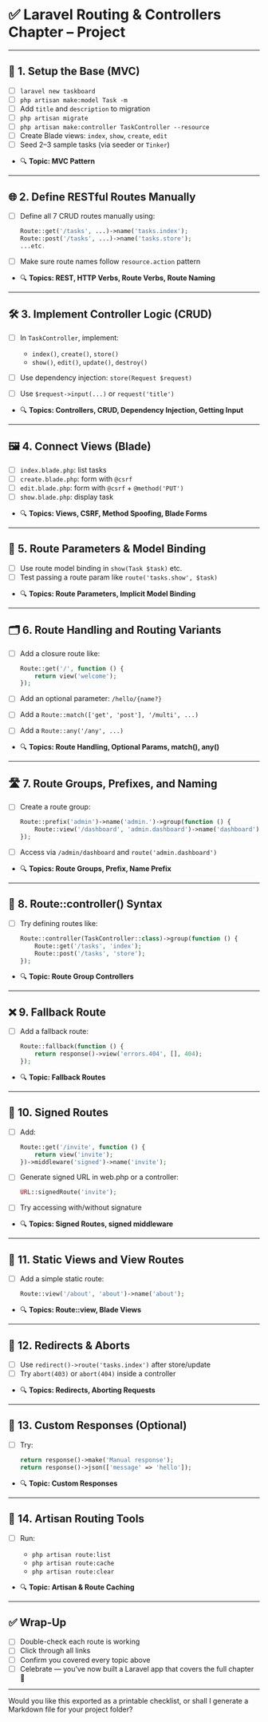 
# ✅ Laravel Routing & Controllers Chapter – Project

---

## 🧱 1. Setup the Base (MVC)

* [ ] `laravel new taskboard`
* [ ] `php artisan make:model Task -m`
* [ ] Add `title` and `description` to migration
* [ ] `php artisan migrate`
* [ ] `php artisan make:controller TaskController --resource`
* [ ] Create Blade views: `index`, `show`, `create`, `edit`
* [ ] Seed 2–3 sample tasks (via seeder or `Tinker`)
* 🔍 **Topic: MVC Pattern**

---

## 🌐 2. Define RESTful Routes Manually

* [ ] Define all 7 CRUD routes manually using:

  ```php
  Route::get('/tasks', ...)->name('tasks.index');
  Route::post('/tasks', ...)->name('tasks.store');
  ...etc.
  ```
* [ ] Make sure route names follow `resource.action` pattern
* 🔍 **Topics: REST, HTTP Verbs, Route Verbs, Route Naming**

---

## 🛠️ 3. Implement Controller Logic (CRUD)

* [ ] In `TaskController`, implement:

    * `index()`, `create()`, `store()`
    * `show()`, `edit()`, `update()`, `destroy()`
* [ ] Use dependency injection: `store(Request $request)`
* [ ] Use `$request->input(...)` or `request('title')`
* 🔍 **Topics: Controllers, CRUD, Dependency Injection, Getting Input**

---

## 🖼️ 4. Connect Views (Blade)

* [ ] `index.blade.php`: list tasks
* [ ] `create.blade.php`: form with `@csrf`
* [ ] `edit.blade.php`: form with `@csrf` + `@method('PUT')`
* [ ] `show.blade.php`: display task
* 🔍 **Topics: Views, CSRF, Method Spoofing, Blade Forms**

---

## 🧬 5. Route Parameters & Model Binding

* [ ] Use route model binding in `show(Task $task)` etc.
* [ ] Test passing a route param like `route('tasks.show', $task)`
* 🔍 **Topics: Route Parameters, Implicit Model Binding**

---

## 🗂️ 6. Route Handling and Routing Variants

* [ ] Add a closure route like:

  ```php
  Route::get('/', function () {
      return view('welcome');
  });
  ```
* [ ] Add an optional parameter: `/hello/{name?}`
* [ ] Add a `Route::match(['get', 'post'], '/multi', ...)`
* [ ] Add a `Route::any('/any', ...)`
* 🔍 **Topics: Route Handling, Optional Params, match(), any()**

---

## 🛣️ 7. Route Groups, Prefixes, and Naming

* [ ] Create a route group:

  ```php
  Route::prefix('admin')->name('admin.')->group(function () {
      Route::view('/dashboard', 'admin.dashboard')->name('dashboard');
  });
  ```
* [ ] Access via `/admin/dashboard` and `route('admin.dashboard')`
* 🔍 **Topics: Route Groups, Prefix, Name Prefix**

---

## 🧩 8. Route::controller() Syntax

* [ ] Try defining routes like:

  ```php
  Route::controller(TaskController::class)->group(function () {
      Route::get('/tasks', 'index');
      Route::post('/tasks', 'store');
  });
  ```
* 🔍 **Topic: Route Group Controllers**

---

## ❌ 9. Fallback Route

* [ ] Add a fallback route:

  ```php
  Route::fallback(function () {
      return response()->view('errors.404', [], 404);
  });
  ```
* 🔍 **Topic: Fallback Routes**

---

## 🔐 10. Signed Routes

* [ ] Add:

  ```php
  Route::get('/invite', function () {
      return view('invite');
  })->middleware('signed')->name('invite');
  ```
* [ ] Generate signed URL in web.php or a controller:

  ```php
  URL::signedRoute('invite');
  ```
* [ ] Try accessing with/without signature
* 🔍 **Topics: Signed Routes, signed middleware**

---

## 🧾 11. Static Views and View Routes

* [ ] Add a simple static route:

  ```php
  Route::view('/about', 'about')->name('about');
  ```
* 🔍 **Topics: Route::view, Blade Views**

---

## 🚦 12. Redirects & Aborts

* [ ] Use `redirect()->route('tasks.index')` after store/update
* [ ] Try `abort(403)` or `abort(404)` inside a controller
* 🔍 **Topics: Redirects, Aborting Requests**

---

## 🧪 13. Custom Responses (Optional)

* [ ] Try:

  ```php
  return response()->make('Manual response');
  return response()->json(['message' => 'hello']);
  ```
* 🔍 **Topic: Custom Responses**

---

## 🚀 14. Artisan Routing Tools

* [ ] Run:

    * `php artisan route:list`
    * `php artisan route:cache`
    * `php artisan route:clear`
* 🔍 **Topic: Artisan & Route Caching**

---

## ✅ Wrap-Up

* [ ] Double-check each route is working
* [ ] Click through all links
* [ ] Confirm you covered every topic above
* [ ] Celebrate — you've now built a Laravel app that covers the full chapter 👏

---

Would you like this exported as a printable checklist, or shall I generate a Markdown file for your project folder?
